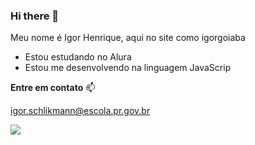 ### Hi there 👋

Meu nome é Igor Henrique, aqui no site como igorgoiaba

- Estou estudando no Alura
- Estou me desenvolvendo na linguagem JavaScrip

 **Entre em contato** 📫

igor.schlikmann@escola.pr.gov.br

![](https://media.tenor.com/j6Ann7ty2FEAAAAC/blue-pen-caneta-azul.gif)
